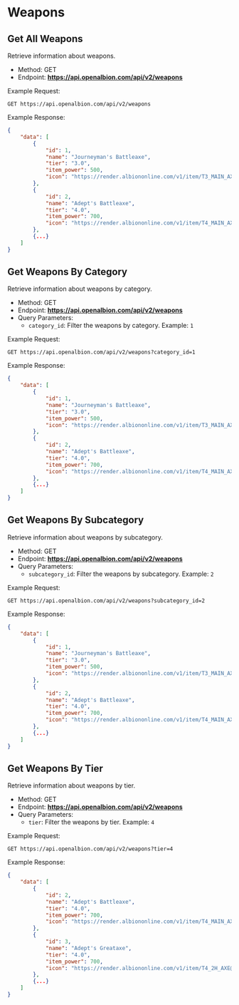 # Weapons

## Get All Weapons

Retrieve information about weapons.

- Method: GET
- Endpoint: **https://api.openalbion.com/api/v2/weapons**

Example Request:
```http
GET https://api.openalbion.com/api/v2/weapons
```

Example Response:
```json
{
    "data": [
        {
            "id": 1,
            "name": "Journeyman's Battleaxe",
            "tier": "3.0",
            "item_power": 500,
            "icon": "https://render.albiononline.com/v1/item/T3_MAIN_AXE@0.png?quality=0&size=217&locale=en"
        },
        {
            "id": 2,
            "name": "Adept's Battleaxe",
            "tier": "4.0",
            "item_power": 700,
            "icon": "https://render.albiononline.com/v1/item/T4_MAIN_AXE@0.png?quality=0&size=217&locale=en"
        },
        {...}
    ]
}
```

## Get Weapons By Category

Retrieve information about weapons by category.

- Method: GET
- Endpoint: **https://api.openalbion.com/api/v2/weapons**
- Query Parameters:
  - `category_id`: Filter the weapons by category. Example: `1`

Example Request:
```http
GET https://api.openalbion.com/api/v2/weapons?category_id=1
```

Example Response:
```json
{
    "data": [
        {
            "id": 1,
            "name": "Journeyman's Battleaxe",
            "tier": "3.0",
            "item_power": 500,
            "icon": "https://render.albiononline.com/v1/item/T3_MAIN_AXE@0.png?quality=0&size=217&locale=en"
        },
        {
            "id": 2,
            "name": "Adept's Battleaxe",
            "tier": "4.0",
            "item_power": 700,
            "icon": "https://render.albiononline.com/v1/item/T4_MAIN_AXE@0.png?quality=0&size=217&locale=en"
        },
        {...}
    ]
}
```

## Get Weapons By Subcategory

Retrieve information about weapons by subcategory.

- Method: GET
- Endpoint: **https://api.openalbion.com/api/v2/weapons**
- Query Parameters:
  - `subcategory_id`: Filter the weapons by subcategory. Example: `2`

Example Request:
```http
GET https://api.openalbion.com/api/v2/weapons?subcategory_id=2
```

Example Response:
```json
{
    "data": [
        {
            "id": 1,
            "name": "Journeyman's Battleaxe",
            "tier": "3.0",
            "item_power": 500,
            "icon": "https://render.albiononline.com/v1/item/T3_MAIN_AXE@0.png?quality=0&size=217&locale=en"
        },
        {
            "id": 2,
            "name": "Adept's Battleaxe",
            "tier": "4.0",
            "item_power": 700,
            "icon": "https://render.albiononline.com/v1/item/T4_MAIN_AXE@0.png?quality=0&size=217&locale=en"
        },
        {...}
    ]
}
```

## Get Weapons By Tier

Retrieve information about weapons by tier.

- Method: GET
- Endpoint: **https://api.openalbion.com/api/v2/weapons**
- Query Parameters:
  - `tier`: Filter the weapons by tier. Example: `4`

Example Request:
```http
GET https://api.openalbion.com/api/v2/weapons?tier=4
```

Example Response:
```json
{
    "data": [
        {
            "id": 2,
            "name": "Adept's Battleaxe",
            "tier": "4.0",
            "item_power": 700,
            "icon": "https://render.albiononline.com/v1/item/T4_MAIN_AXE@0.png?quality=0&size=217&locale=en"
        },
        {
            "id": 3,
            "name": "Adept's Greataxe",
            "tier": "4.0",
            "item_power": 700,
            "icon": "https://render.albiononline.com/v1/item/T4_2H_AXE@0.png?quality=0&size=217&locale=en"
        },
        {...}
    ]
}
```